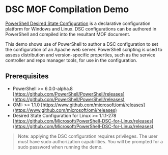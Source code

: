 # DSC MOF Compilation Demo

[PowerShell Desired State Configuration](https://docs.microsoft.com/powershell/scripting/dsc/overview/overview?view=powershell-7.x) is a declarative configuration platform for Windows and Linux.
DSC configurations can be authored in PowerShell and compiled into the resultant MOF document.

This demo shows use of PowerShell to author a DSC configuration to set the configuration of an Apache web server. PowerShell scripting is used to assess distribution and version-specific properties,
such as the service controller and repo manager tools, for use in the configuration.

## Prerequisites

- PowerShell >= 6.0.0-alpha.8 [https://github.com/PowerShell/PowerShell/releases](https://github.com/PowerShell/PowerShell/releases)
- OMI: >= 1.1.0  [https://www.github.com/microsoft/omi/releases](https://www.github.com/microsoft/omi/releases)
- Desired State Configuration for Linux >= 1.1.1-278 [https://github.com/Microsoft/PowerShell-DSC-for-Linux/releases](https://github.com/Microsoft/PowerShell-DSC-for-Linux/releases)

> Note: applying the DSC configuration requires privileges. The user must have sudo authorization capabilities. You will be prompted for a sudo password when running the demo.
